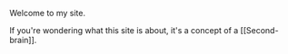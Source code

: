 Welcome to my site.

If you're wondering what this site is about, it's a concept of a [[Second-brain]].
